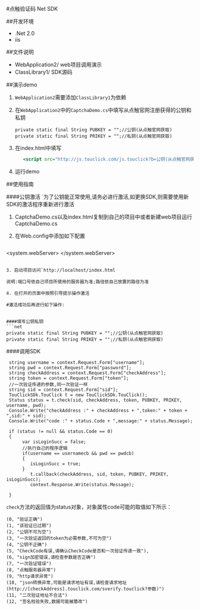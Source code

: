 #点触验证码 Net SDK


##开发环境
  
  - .Net 2.0
  - iis

##文件说明
 
* WebApplication2/ web项目调用演示
* ClassLibrary1/ SDK源码

##演示demo
1. `WebApplication2`需要添加`ClassLibrary1`为依赖
2. 在`WebApplication2`中的`CaptchaDemo.cs`中填写从点触官网注册获得的公钥和私钥
   ```net	
   private static final String PUBKEY = "";//公钥(从点触官网获取)
   private static final String PRIKEY = "";//私钥(从点触官网获取)
   ```
   
3. 在index.html中填写
   ```xml
      <script src="http://js.touclick.com/js.touclick?b=公钥(从点触官网获得)" ></script>
   ```
   
4. 运行demo   


##使用指南

####公钥激活
`为了公钥能正常使用,请务必进行激活,如更换SDK,则需要使用新SDK的激活程序重新进行激活


1. CaptchaDemo.cs以及index.html复制到自己的项目中或者新建web项目运行CaptchaDemo.cs

2. 在Web.config中添加如下配置
   ```xml
  <system.webServer>
      <validation validateIntegratedModeConfiguration="false" />
      <handlers>
        <add name="active" path="activate.touclick" verb="*" type="WebApplication2.CaptchaActive"  />
        <add name="demo" path="postdata" verb="*" type="WebApplication2.CaptchaDemo"  />
      </handlers>
  </system.webServer>
   ```

3. 启动项目访问`http://localhost/index.html

   说明:端口号依自己项目所使用的服务器为准;路径依自己放置的路径为准

4. 在打开的页面中按照引导提示操作激活

#激活成功后再进行如下操作:


####填写公钥私钥
   ```net
   private static final String PUBKEY = "";//公钥(从点触官网获取)
   private static final String PRIKEY = "";//私钥(从点触官网获取)
   ```

####调用SDK
   ```net
    string username = context.Request.Form["username"];
    string pwd = context.Request.Form["password"];
    string checkAddress = context.Request.Form["checkAddress"];
    string token = context.Request.Form["token"];
    //一次验证传递的参数,同一次验证一样
    string sid = context.Request.Form["sid"];
    TouClickSDk.TouClick t = new TouClickSDk.TouClick();
    Status status = t.check(sid, checkAddress, token, PUBKEY, PRIKEY, username, pwd);          
    Console.Write("checkAddress :" + checkAddress + ",token:" + token + ",sid:" + sid);
    Console.Write("code :" + status.Code + ",message:" + status.Message);
          
    if (status != null && status.Code == 0)
    {
         var isLoginSucc = false;
         //执行自己的程序逻辑
         if(username == usernamecb && pwd == pwdcb)
         {
            isLoginSucc = true;
         }
            t.callback(checkAddress, sid, token, PUBKEY, PRIKEY, isLoginSucc);
            context.Response.Write(status.Message);

    }
   ```

  `check`方法的返回值为status对象，对象属性code可能的取值如下所示：

  ```net
  (0, "验证正确")
  (1, "该验证已过期")
  (2, "公钥不可为空")
  (3, "一次验证返回的token为必需参数,不可为空")
  (4, "公钥不正确")
  (5, "CheckCode有误,请确认CheckCode是否和一次验证传递一致"),
  (6, "sign加密错误,请检查参数是否正确")
  (7, "一次验证错误")
  (8, "点触服务器异常")
  (9, "http请求异常")
  (10, "json转换异常,可能是请求地址有误,请检查请求地址(http://[checkAddress].touclick.com/sverify.touclick?参数)")
  (11, "二次验证地址不合法")
  (12, "签名校验失败,数据可能被篡改")
  ```
